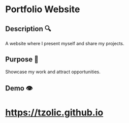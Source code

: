 # Portfolio Website

## Description 🔍

A website where I present myself and share my projects.

## Purpose 🎯

Showcase my work and attract opportunities.

## Demo 👁️

# https://tzolic.github.io

